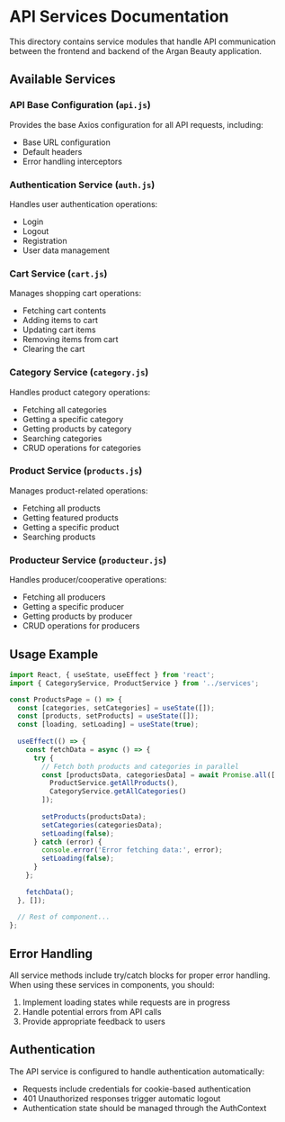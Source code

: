 # API Services Documentation

This directory contains service modules that handle API communication between the frontend and backend of the Argan Beauty application.

## Available Services

### API Base Configuration (`api.js`)

Provides the base Axios configuration for all API requests, including:
- Base URL configuration
- Default headers
- Error handling interceptors

### Authentication Service (`auth.js`)

Handles user authentication operations:
- Login
- Logout
- Registration
- User data management

### Cart Service (`cart.js`)

Manages shopping cart operations:
- Fetching cart contents
- Adding items to cart
- Updating cart items
- Removing items from cart
- Clearing the cart

### Category Service (`category.js`)

Handles product category operations:
- Fetching all categories
- Getting a specific category
- Getting products by category
- Searching categories
- CRUD operations for categories

### Product Service (`products.js`)

Manages product-related operations:
- Fetching all products
- Getting featured products
- Getting a specific product
- Searching products

### Producteur Service (`producteur.js`)

Handles producer/cooperative operations:
- Fetching all producers
- Getting a specific producer
- Getting products by producer
- CRUD operations for producers

## Usage Example

```jsx
import React, { useState, useEffect } from 'react';
import { CategoryService, ProductService } from '../services';

const ProductsPage = () => {
  const [categories, setCategories] = useState([]);
  const [products, setProducts] = useState([]);
  const [loading, setLoading] = useState(true);
  
  useEffect(() => {
    const fetchData = async () => {
      try {
        // Fetch both products and categories in parallel
        const [productsData, categoriesData] = await Promise.all([
          ProductService.getAllProducts(),
          CategoryService.getAllCategories()
        ]);
        
        setProducts(productsData);
        setCategories(categoriesData);
        setLoading(false);
      } catch (error) {
        console.error('Error fetching data:', error);
        setLoading(false);
      }
    };
    
    fetchData();
  }, []);
  
  // Rest of component...
};
```

## Error Handling

All service methods include try/catch blocks for proper error handling. When using these services in components, you should:

1. Implement loading states while requests are in progress
2. Handle potential errors from API calls
3. Provide appropriate feedback to users

## Authentication

The API service is configured to handle authentication automatically:

- Requests include credentials for cookie-based authentication
- 401 Unauthorized responses trigger automatic logout
- Authentication state should be managed through the AuthContext